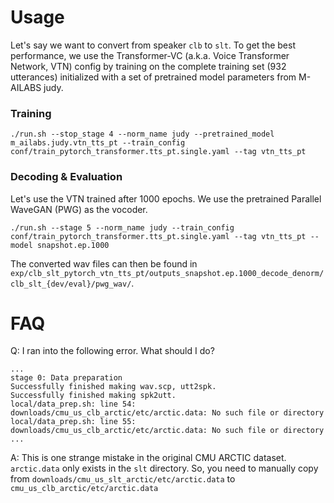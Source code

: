 # Usage

Let's say we want to convert from speaker `clb` to `slt`. To get the best performance, we use the Transformer-VC (a.k.a. Voice Transformer Network, VTN) config by training on the complete training set (932 utterances) initialized with a set of pretrained model parameters from M-AILABS judy.

### Training
```
./run.sh --stop_stage 4 --norm_name judy --pretrained_model m_ailabs.judy.vtn_tts_pt --train_config conf/train_pytorch_transformer.tts_pt.single.yaml --tag vtn_tts_pt
```

### Decoding & Evaluation

Let's use the VTN trained after 1000 epochs. We use the pretrained Parallel WaveGAN (PWG) as the vocoder.
```
./run.sh --stage 5 --norm_name judy --train_config conf/train_pytorch_transformer.tts_pt.single.yaml --tag vtn_tts_pt --model snapshot.ep.1000
```

The converted wav files can then be found in `exp/clb_slt_pytorch_vtn_tts_pt/outputs_snapshot.ep.1000_decode_denorm/clb_slt_{dev/eval}/pwg_wav/`.

# FAQ
Q: I ran into the following error. What should I do?
```
...
stage 0: Data preparation
Successfully finished making wav.scp, utt2spk.
Successfully finished making spk2utt.
local/data_prep.sh: line 54: downloads/cmu_us_clb_arctic/etc/arctic.data: No such file or directory
local/data_prep.sh: line 55: downloads/cmu_us_clb_arctic/etc/arctic.data: No such file or directory
...
```

A: This is one strange mistake in the original CMU ARCTIC dataset. `arctic.data` only exists in the `slt` directory. So, you need to manually copy from `downloads/cmu_us_slt_arctic/etc/arctic.data` to `cmu_us_clb_arctic/etc/arctic.data`
